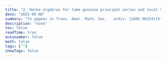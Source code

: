 ```yaml
---
title: "2. Hecke algebras for tame genuine principal series and local Shimura correspondence"
date: "2025-09-08"
summary: "To appear in Trans. Amer. Math. Soc.   arXiv: [2405.06254](https://arxiv.org/abs/2405.06254)"
description: "none"
toc: false
readTime: true
autonumber: false
math: false
tags: [""]
showTags: false
---
```


